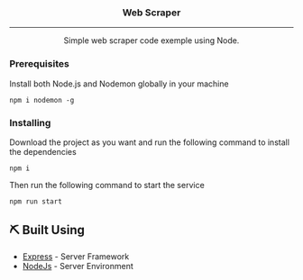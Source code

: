 
<h3 align="center">Web Scraper</h3>

<div align="center">

</div>

---

<p align="center"> Simple web scraper code exemple using Node.
    <br> 
</p>

### Prerequisites

Install both Node.js and Nodemon globally in your machine 

```
npm i nodemon -g
```

### Installing

Download the project as you want and run the following command to install the dependencies

```
npm i
```

Then run the following command to start the service

```
npm run start
```

## ⛏️ Built Using <a name = "built_using"></a>

- [Express](https://expressjs.com/) - Server Framework
- [NodeJs](https://nodejs.org/en/) - Server Environment
